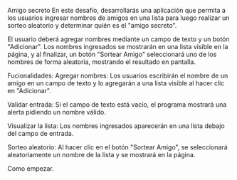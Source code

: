 Amigo secreto
En este desafío, desarrollarás una aplicación que permita a los usuarios ingresar nombres de amigos en una lista para luego realizar un sorteo aleatorio y determinar quién es el "amigo secreto".

El usuario deberá agregar nombres mediante un campo de texto y un botón "Adicionar". Los nombres ingresados se mostrarán en una lista visible en la página, y al finalizar, un botón "Sortear Amigo" seleccionará uno de los nombres de forma aleatoria, mostrando el resultado en pantalla.

Fucionalidades:
Agregar nombres: Los usuarios escribirán el nombre de un amigo en un campo de texto y lo agregarán a una lista visible al hacer clic en "Adicionar".

Validar entrada: Si el campo de texto está vacío, el programa mostrará una alerta pidiendo un nombre válido.

Visualizar la lista: Los nombres ingresados aparecerán en una lista debajo del campo de entrada.

Sorteo aleatorio: Al hacer clic en el botón "Sortear Amigo", se seleccionará aleatoriamente un nombre de la lista y se mostrará en la página.

Como empezar.

 
